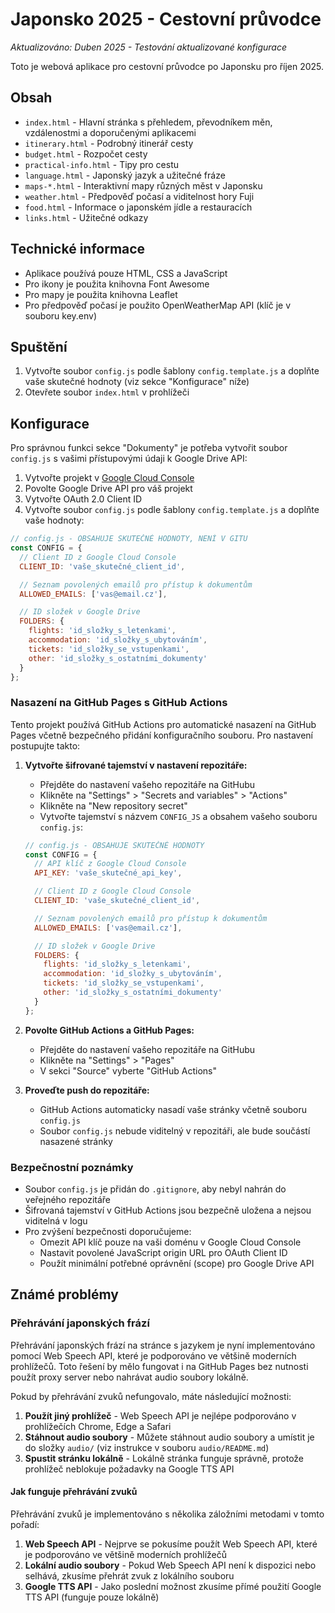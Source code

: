 # Japonsko 2025 - Cestovní průvodce

*Aktualizováno: Duben 2025 - Testování aktualizované konfigurace*

Toto je webová aplikace pro cestovní průvodce po Japonsku pro říjen 2025.

## Obsah

- `index.html` - Hlavní stránka s přehledem, převodníkem měn, vzdálenostmi a doporučenými aplikacemi
- `itinerary.html` - Podrobný itinerář cesty
- `budget.html` - Rozpočet cesty
- `practical-info.html` - Tipy pro cestu
- `language.html` - Japonský jazyk a užitečné fráze
- `maps-*.html` - Interaktivní mapy různých měst v Japonsku
- `weather.html` - Předpověď počasí a viditelnost hory Fuji
- `food.html` - Informace o japonském jídle a restauracích
- `links.html` - Užitečné odkazy

## Technické informace

- Aplikace používá pouze HTML, CSS a JavaScript
- Pro ikony je použita knihovna Font Awesome
- Pro mapy je použita knihovna Leaflet
- Pro předpověď počasí je použito OpenWeatherMap API (klíč je v souboru key.env)

## Spuštění

1. Vytvořte soubor `config.js` podle šablony `config.template.js` a doplňte vaše skutečné hodnoty (viz sekce "Konfigurace" níže)
2. Otevřete soubor `index.html` v prohlížeči

## Konfigurace

Pro správnou funkci sekce "Dokumenty" je potřeba vytvořit soubor `config.js` s vašimi přístupovými údaji k Google Drive API:

1. Vytvořte projekt v [Google Cloud Console](https://console.cloud.google.com/)
2. Povolte Google Drive API pro váš projekt
3. Vytvořte OAuth 2.0 Client ID
4. Vytvořte soubor `config.js` podle šablony `config.template.js` a doplňte vaše hodnoty:

```javascript
// config.js - OBSAHUJE SKUTEČNÉ HODNOTY, NENÍ V GITU
const CONFIG = {
  // Client ID z Google Cloud Console
  CLIENT_ID: 'vaše_skutečné_client_id',

  // Seznam povolených emailů pro přístup k dokumentům
  ALLOWED_EMAILS: ['vas@email.cz'],

  // ID složek v Google Drive
  FOLDERS: {
    flights: 'id_složky_s_letenkami',
    accommodation: 'id_složky_s_ubytováním',
    tickets: 'id_složky_se_vstupenkami',
    other: 'id_složky_s_ostatními_dokumenty'
  }
};
```

### Nasazení na GitHub Pages s GitHub Actions

Tento projekt používá GitHub Actions pro automatické nasazení na GitHub Pages včetně bezpečného přidání konfiguračního souboru. Pro nastavení postupujte takto:

1. **Vytvořte šifrované tajemství v nastavení repozitáře:**
   - Přejděte do nastavení vašeho repozitáře na GitHubu
   - Klikněte na "Settings" > "Secrets and variables" > "Actions"
   - Klikněte na "New repository secret"
   - Vytvořte tajemství s názvem `CONFIG_JS` a obsahem vašeho souboru `config.js`:

   ```javascript
   // config.js - OBSAHUJE SKUTEČNÉ HODNOTY
   const CONFIG = {
     // API klíč z Google Cloud Console
     API_KEY: 'vaše_skutečné_api_key',

     // Client ID z Google Cloud Console
     CLIENT_ID: 'vaše_skutečné_client_id',

     // Seznam povolených emailů pro přístup k dokumentům
     ALLOWED_EMAILS: ['vas@email.cz'],

     // ID složek v Google Drive
     FOLDERS: {
       flights: 'id_složky_s_letenkami',
       accommodation: 'id_složky_s_ubytováním',
       tickets: 'id_složky_se_vstupenkami',
       other: 'id_složky_s_ostatními_dokumenty'
     }
   };
   ```

2. **Povolte GitHub Actions a GitHub Pages:**
   - Přejděte do nastavení vašeho repozitáře na GitHubu
   - Klikněte na "Settings" > "Pages"
   - V sekci "Source" vyberte "GitHub Actions"

3. **Proveďte push do repozitáře:**
   - GitHub Actions automaticky nasadí vaše stránky včetně souboru `config.js`
   - Soubor `config.js` nebude viditelný v repozitáři, ale bude součástí nasazené stránky

### Bezpečnostní poznámky

- Soubor `config.js` je přidán do `.gitignore`, aby nebyl nahrán do veřejného repozitáře
- Šifrovaná tajemství v GitHub Actions jsou bezpečně uložena a nejsou viditelná v logu
- Pro zvýšení bezpečnosti doporučujeme:
  - Omezit API klíč pouze na vaši doménu v Google Cloud Console
  - Nastavit povolené JavaScript origin URL pro OAuth Client ID
  - Použít minimální potřebné oprávnění (scope) pro Google Drive API

## Známé problémy

### Přehrávání japonských frází

Přehrávání japonských frází na stránce s jazykem je nyní implementováno pomocí Web Speech API, které je podporováno ve většině moderních prohlížečů. Toto řešení by mělo fungovat i na GitHub Pages bez nutnosti použít proxy server nebo nahrávat audio soubory lokálně.

Pokud by přehrávání zvuků nefungovalo, máte následující možnosti:

1. **Použít jiný prohlížeč** - Web Speech API je nejlépe podporováno v prohlížečích Chrome, Edge a Safari
2. **Stáhnout audio soubory** - Můžete stáhnout audio soubory a umístit je do složky `audio/` (viz instrukce v souboru `audio/README.md`)
3. **Spustit stránku lokálně** - Lokálně stránka funguje správně, protože prohlížeč neblokuje požadavky na Google TTS API

#### Jak funguje přehrávání zvuků

Přehrávání zvuků je implementováno s několika záložními metodami v tomto pořadí:

1. **Web Speech API** - Nejprve se pokusíme použít Web Speech API, které je podporováno ve většině moderních prohlížečů
2. **Lokální audio soubory** - Pokud Web Speech API není k dispozici nebo selhává, zkusíme přehrát zvuk z lokálního souboru
3. **Google TTS API** - Jako poslední možnost zkusíme přímé použití Google TTS API (funguje pouze lokálně)
